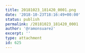 ```yaml
---
title: 20181023_181420_0001.png
date: '2018-10-23T18:16:49+00:00'
status: publish
permalink: /20181023_181420_0001
author: '@ramonsuarez'
excerpt: ''
type: attachment
id: 625
---
```

<!DOCTYPE html PUBLIC "-//W3C//DTD HTML 4.0 Transitional//EN" "http://www.w3.org/TR/REC-html40/loose.dtd">
<?xml encoding="UTF-8">
